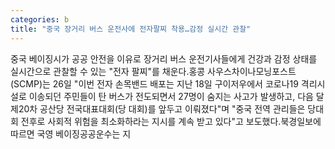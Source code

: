 ```yaml
---
categories: b
title: "중국 장거리 버스 운전사에 전자팔찌 착용…감정 실시간 관찰"
---
```

중국 베이징시가 공공 안전을 이유로 장거리 버스 운전기사들에게 건강과 감정 상태를 실시간으로 관찰할 수 있는 "전자 팔찌"를 채운다.홍콩 사우스차이나모닝포스트(SCMP)는 26일 "이번 전자 손목밴드 배포는 지난 18일 구이저우에서 코로나19 격리시설로 이송되던 주민들이 탄 버스가 전도되면서 27명이 숨지는 사고가 발생하고, 다음 달 제20차 공산당 전국대표대회(당 대회)를 앞두고 이뤄졌다"며 "중국 전역 관리들은 당대회 전후로 사회적 위험을 최소화하라는 지시를 계속 받고 있다"고 보도했다.북경일보에 따르면 국영 베이징공공운수는 지